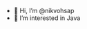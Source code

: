 - 👋 Hi, I’m @nikvohsap
- 👀 I’m interested in Java

<!---
nikvohsap/nikvohsap is a ✨ special ✨ repository because its `README.md` (this file) appears on your GitHub profile.
You can click the Preview link to take a look at your changes.
--->
